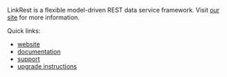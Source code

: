 LinkRest is a flexible model-driven REST data service framework. Visit [our site](http://nhl.github.io/link-rest/) for more information.

Quick links:

* [website](http://nhl.github.io/link-rest/)
* [documentation](http://nhl.github.io/link-rest/docs/)
* [support](https://groups.google.com/forum/?#!forum/linkrest-user)
* [upgrade instructions](https://github.com/nhl/link-rest/blob/master/UPGRADE-NOTES.md)
